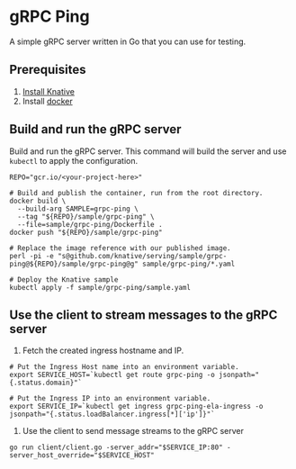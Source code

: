 # gRPC Ping

A simple gRPC server written in Go that you can use for testing.

## Prerequisites

1. [Install Knative](https://github.com/knative/install/blob/master/README.md)
1. Install [docker](https://www.docker.com/)

## Build and run the gRPC server

Build and run the gRPC server. This command will build the server and use `kubectl` to apply the configuration.

```
REPO="gcr.io/<your-project-here>"

# Build and publish the container, run from the root directory.
docker build \
  --build-arg SAMPLE=grpc-ping \
  --tag "${REPO}/sample/grpc-ping" \
  --file=sample/grpc-ping/Dockerfile .
docker push "${REPO}/sample/grpc-ping"

# Replace the image reference with our published image.
perl -pi -e "s@github.com/knative/serving/sample/grpc-ping@${REPO}/sample/grpc-ping@g" sample/grpc-ping/*.yaml

# Deploy the Knative sample
kubectl apply -f sample/grpc-ping/sample.yaml

```

## Use the client to stream messages to the gRPC server

1. Fetch the created ingress hostname and IP.

```
# Put the Ingress Host name into an environment variable.
export SERVICE_HOST=`kubectl get route grpc-ping -o jsonpath="{.status.domain}"`

# Put the Ingress IP into an environment variable.
export SERVICE_IP=`kubectl get ingress grpc-ping-ela-ingress -o jsonpath="{.status.loadBalancer.ingress[*]['ip']}"`
```

1. Use the client to send message streams to the gRPC server

```
go run client/client.go -server_addr="$SERVICE_IP:80" -server_host_override="$SERVICE_HOST"
```
